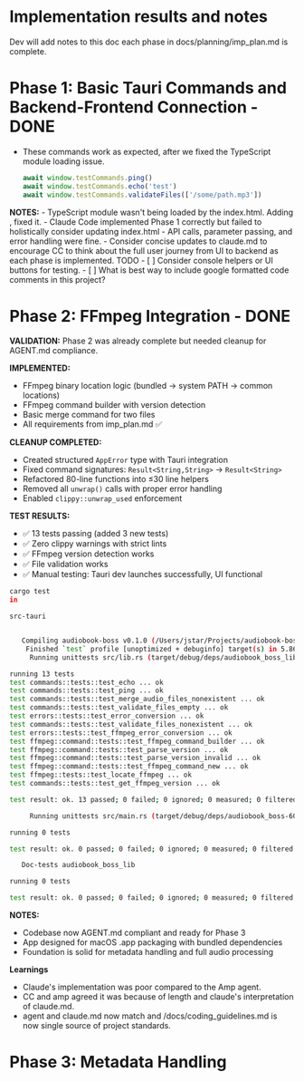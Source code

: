 # Implementation results and notes
Dev will add notes to this doc each phase in docs/planning/imp_plan.md is complete.

# Phase 1: Basic Tauri Commands and Backend-Frontend Connection - DONE
- These commands work as expected, after we fixed the TypeScript module loading issue.
    ```ts
    await window.testCommands.ping()
    await window.testCommands.echo('test')
    await window.testCommands.validateFiles(['/some/path.mp3'])
    ```
**NOTES:**
    - TypeScript module wasn't being loaded by the index.html. Adding <script type="module" src="/src/main.ts"></script>, fixed it.
    - Claude Code implemented Phase 1 correctly but failed to holistically consider updating index.html - API calls, parameter passing, and error handling were fine.
    - Consider concise updates to claude.md to encourage CC to think about the full user journey from UI to backend as each phase is implemented.
    TODO
        - [ ] Consider console helpers or UI buttons for testing.
        - [ ] What is best way to include google formatted code comments in this project?

# Phase 2: FFmpeg Integration - DONE
**VALIDATION:** Phase 2 was already complete but needed cleanup for AGENT.md compliance.

**IMPLEMENTED:**
- FFmpeg binary location logic (bundled → system PATH → common locations)
- FFmpeg command builder with version detection 
- Basic merge command for two files
- All requirements from imp_plan.md ✅

**CLEANUP COMPLETED:** 
- Created structured `AppError` type with Tauri integration
- Fixed command signatures: `Result<String,String>` → `Result<String>`  
- Refactored 80-line functions into ≤30 line helpers
- Removed all `unwrap()` calls with proper error handling
- Enabled `clippy::unwrap_used` enforcement

**TEST RESULTS:**
- ✅ 13 tests passing (added 3 new tests)
- ✅ Zero clippy warnings with strict lints
- ✅ FFmpeg version detection works
- ✅ File validation works
- ✅ Manual testing: Tauri dev launches successfully, UI functional
```bash
cargo test
in

src-tauri


   Compiling audiobook-boss v0.1.0 (/Users/jstar/Projects/audiobook-boss/src-tauri)
    Finished `test` profile [unoptimized + debuginfo] target(s) in 5.86s
     Running unittests src/lib.rs (target/debug/deps/audiobook_boss_lib-b32de7773b7160bf)

running 13 tests
test commands::tests::test_echo ... ok
test commands::tests::test_ping ... ok
test commands::tests::test_merge_audio_files_nonexistent ... ok
test commands::tests::test_validate_files_empty ... ok
test errors::tests::test_error_conversion ... ok
test commands::tests::test_validate_files_nonexistent ... ok
test errors::tests::test_ffmpeg_error_conversion ... ok
test ffmpeg::command::tests::test_ffmpeg_command_builder ... ok
test ffmpeg::command::tests::test_parse_version ... ok
test ffmpeg::command::tests::test_parse_version_invalid ... ok
test ffmpeg::command::tests::test_ffmpeg_command_new ... ok
test ffmpeg::tests::test_locate_ffmpeg ... ok
test commands::tests::test_get_ffmpeg_version ... ok

test result: ok. 13 passed; 0 failed; 0 ignored; 0 measured; 0 filtered out; finished in 0.06s

     Running unittests src/main.rs (target/debug/deps/audiobook_boss-6081ea86576c6fb5)

running 0 tests

test result: ok. 0 passed; 0 failed; 0 ignored; 0 measured; 0 filtered out; finished in 0.00s

   Doc-tests audiobook_boss_lib

running 0 tests

test result: ok. 0 passed; 0 failed; 0 ignored; 0 measured; 0 filtered out; finished in 0.00s
```

**NOTES:**
- Codebase now AGENT.md compliant and ready for Phase 3
- App designed for macOS .app packaging with bundled dependencies
- Foundation is solid for metadata handling and full audio processing

**Learnings**
- Claude's implementation was poor compared to the Amp agent.
- CC and amp agreed it was because of length and claude's interpretation of claude.md.
- agent and claude.md now match and /docs/coding_guidelines.md is now single source of project standards.

# Phase 3: Metadata Handling
